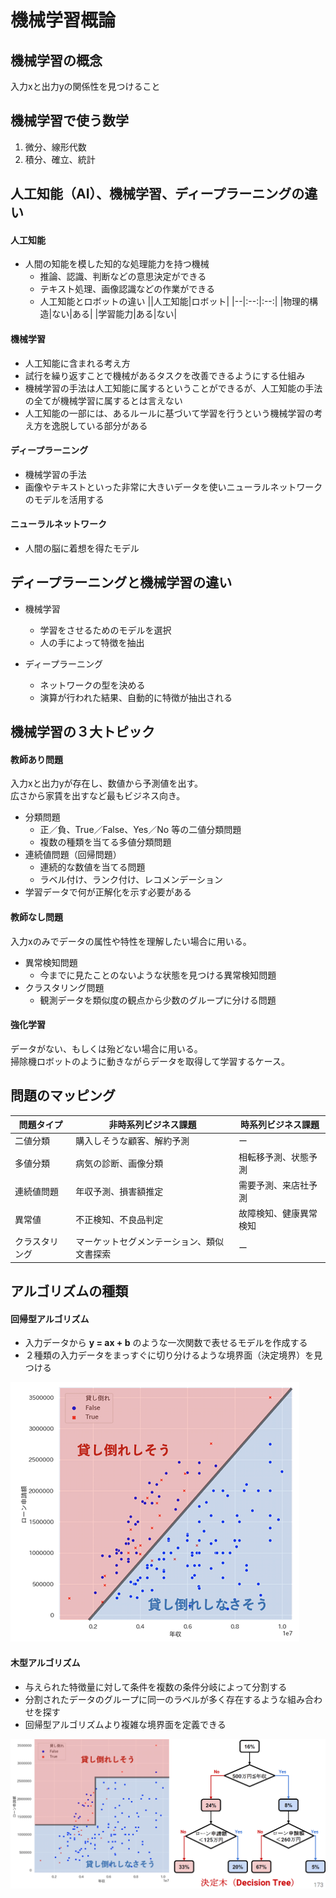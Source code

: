 # 機械学習概論

## 機械学習の概念
入力xと出力yの関係性を見つけること

## 機械学習で使う数学
1. 微分、線形代数
2. 積分、確立、統計

## 人工知能（AI）、機械学習、ディープラーニングの違い
#### 人工知能
* 人間の知能を模した知的な処理能力を持つ機械
  * 推論、認識、判断などの意思決定ができる
  * テキスト処理、画像認識などの作業ができる
  * 人工知能とロボットの違い
    ||人工知能|ロボット|
    |--|:--:|:--:|
    |物理的構造|ない|ある|
    |学習能力|ある|ない|

#### 機械学習
* 人工知能に含まれる考え方
* 試行を繰り返すことで機械があるタスクを改善できるようにする仕組み
* 機械学習の手法は人工知能に属するということができるが、人工知能の手法の全てが機械学習に属するとは言えない
* 人工知能の一部には、あるルールに基づいて学習を行うという機械学習の考え方を逸脱している部分がある

#### ディープラーニング
* 機械学習の手法
* 画像やテキストといった非常に大きいデータを使いニューラルネットワークのモデルを活用する

#### ニューラルネットワーク
* 人間の脳に着想を得たモデル

## ディープラーニングと機械学習の違い
* 機械学習
  * 学習をさせるためのモデルを選択
  * 人の手によって特徴を抽出

* ディープラーニング
  * ネットワークの型を決める
  * 演算が行われた結果、自動的に特徴が抽出される

## 機械学習の３大トピック
#### 教師あり問題
入力xと出力yが存在し、数値から予測値を出す。  
広さから家賃を出すなど最もビジネス向き。

* 分類問題
    * 正／負、True／False、Yes／No 等の二値分類問題
    * 複数の種類を当てる多値分類問題
* 連続値問題（回帰問題）
    * 連続的な数値を当てる問題
    * ラベル付け、ランク付け、レコメンデーション
* 学習データで何が正解化を示す必要がある

#### 教師なし問題
入力xのみでデータの属性や特性を理解したい場合に用いる。

* 異常検知問題
    * 今までに見たことのないような状態を見つける異常検知問題
* クラスタリング問題
    * 観測データを類似度の観点から少数のグループに分ける問題

#### 強化学習
データがない、もしくは殆どない場合に用いる。  
掃除機ロボットのように動きながらデータを取得して学習するケース。

## 問題のマッピング
|問題タイプ|非時系列ビジネス課題|時系列ビジネス課題|
|--|--|--|
|二値分類|購入しそうな顧客、解約予測|ー|
|多値分類|病気の診断、画像分類|相転移予測、状態予測|
|連続値問題|年収予測、損害額推定|需要予測、来店社予測|
|異常値|不正検知、不良品判定|故障検知、健康異常検知|
|クラスタリング|マーケットセグメンテーション、類似文書探索|ー|

## アルゴリズムの種類
#### 回帰型アルゴリズム
* 入力データから __y = ax + b__ のような一次関数で表せるモデルを作成する
* ２種類の入力データをまっすぐに切り分けるような境界面（決定境界）を見つける

![回帰型](image/logistic.png)

#### 木型アルゴリズム
* 与えられた特徴量に対して条件を複数の条件分岐によって分割する
* 分割されたデータのグループに同一のラベルが多く存在するような組み合わせを探す
* 回帰型アルゴリズムより複雑な境界面を定義できる

![木型](image/tree.png)
